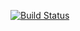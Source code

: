 [![Build Status](https://travis-ci.org/DanyAmian/empresa2.svg?branch=master)](https://travis-ci.org/DanyAmian/empresa2)
